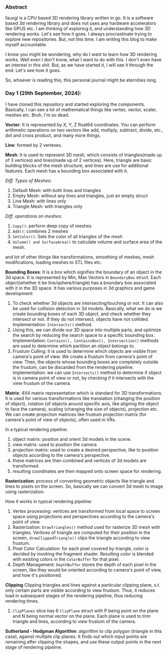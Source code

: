 ### Abstract

fauxgl is a CPU based 3D rendering library written in go. It is a software based 3d rendering library and does not uses any hardware accelerators like GPUS etc.  I am thinking of exploring it, and understanding how 3D rendering works. Let's see how it goes.
I always procrastinate trying to explore new repositories. But, not this time. 
I am writing this blog to make myself accountable.

I know you might be wondering, why do I want to learn how 3D rendering works. Well even I don't know, what I want to do with this. I don't even have an interest in this shit. But, as we have started it, I will see it through the end. Let's see how it goes. 

So, whoever is reading this, this personal journal might be eternities long. 

### Day 1 (29th September, 2024): 
I have cloned this repository and started exploring the components. Basically, I can see a lot of mathematical things like vertex, vector, scaler, meshes etc. Bruh, I'm so dead.

**Vector**: 
It is represented by X, Y, Z float64 coordinates. You can perform arithmetic operations on two vectors like add, multiply, subtract, divide, etc., dot and cross product, and many more things.

**Line**: 
formed by 2 vertexes. 

**Mesh**: 
It is used to represent 3D mesh, which consists of triangles(made up of 3 vertices) and lines(made up of 2 vertices). Here, triangle are basic building blocks of the mesh structure, and lines are use for additional features. Each mesh has a bounding box associated with it.

*Diff. Types of Meshes*: 
1. Default Mesh: with both lines and triangles
2. Empty Mesh: without any lines and triangles, just an empty struct
3. Line Mesh: with lines only
4. Triangle Mesh: with triangles only

*Diff. operations on meshes*:
1. `Copy()`: perform deep copy of meshes
2. `Add()`: combines 2 meshes
3. `SetColor()`: Sets the color of all triangles of the mesh
4. `Volume() and SurfaceArea()` to calculate volume and surface area of the mesh.

and lot of other things like transformations, smoothing of meshes, mesh modifications, loading meshes to STL files etc.

**Bounding Boxes**: 
It is a box which signifies the boundary of an object in the 3d space. It is represented by Min, Max Vectors in `BoundaryBox` struct. Each object(whether it be line/sphere/triangle) has a boundary box associated with it in the 3D space.
It has various purposes in 3d graphics and game development:
1. To check whether 3d objects are intersecting/touching or not. It can also be used for collision detection in 3d models. Basically, what we do is we create bounding boxes of each 3D object, and check whether they intersect or not. If they do not intersect, objects have not collided. Implementation: `Intersects()` method.
2. Using this, we can divide our 3D space into multiple parts, and optimize the search by reducing the search space to a specific bounding box. 
Implementation: `Contains(), ContainsBox(), Intersection()` methods are used to determine which partition an object belongs to.
3. Frustum Culling: it is used to determine which objects are visible from camera's point of view. We create a frustum from camera's point of view. Then, the objects whose bounding boxes are completely outside the frustum, can be discarded from the rendering pipeline. 
Implementation: we can use `Intersects()` method to determine if object is in camera point of view or not, by checking if it intersects with the view frustum of the camera.

**Matrix**:
4X4 matrix representation which is standard for 3D transformations. It is used for various transformations like translation (changing the position of object), rotation (of objects around specific axis, like aligning the object to face the camera), scaling (changing the size of objects), projection etc. 
We can create projection matrices like frustum projection matrix (for camera's point of view of objects), often used in VRs.

In a typical rendering pipeline: 
1. object matrix: position and orient 3d models in the scene.
2. view matrix: used to position the camera
3. projection matrix: used to create a desired perspective, like to position objects according to the camera's perspective. 
4. these matrices are then combined and vertices of 3d models are transformed.
5. resulting coordinates are then mapped onto screen space for rendering.

**Rasterization**:
process of converting geometric objects like triangle and lines to pixels on the screen. So, basically we can convert 3d mesh to image using rasterization.

How it works in typical rendering pipeline: 
1. Vertex processing: vertices are transformed from local space to screen space using projections and perspectives according to the camera's point of view.
2. Rasterization: `DrawTriangles()` method used for rasterize 3D mesh with triangles. Vertices of triangle are computed for their position in the screen, `drawClippedTriangle()` clips the triangle according to view frustum.
3. Pixel Color Calculation: for each pixel covered by triangle, color is decided by invoking the fragment shader. Resulting color is blended with existing colors in the `ColorBuffer` for that pixel.
4. Depth Management: `DepthBuffer` stores the depth of each pixel in the screen, like they would be oriented according to camera's point of view, and how it's positioned.

**Clipping**
Clipping triangles and lines against a particular clipping plane, s.t. only certain parts are visible according to view frustum. Thus, it reduces load in subsequent stages of the rendering pipeline, thus reducing rendering times.
1. `ClipPlanes` slice has 6 `ClipPlane` struct with P being point on the plane and N being normal vector on the plane. Each plane is used to trim triangle and lines, according to view frustum of the camera.

**Sutherland - Hodgman Algorithm**:
algorithm to clip polygon (triangle in this case), against multiple clip planes. It finds out which input points are remaining after clipping the shapes, and use these output points in the next stage of rendering pipeline. 